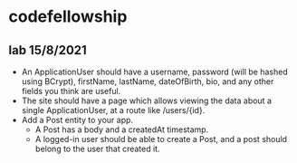 # codefellowship

## lab 15/8/2021
- An ApplicationUser should have a username, password (will be hashed using BCrypt), firstName, lastName, dateOfBirth, bio, and any other fields you think are useful.
- The site should have a page which allows viewing the data about a single ApplicationUser, at a route like /users/{id}.
- Add a Post entity to your app.
    - A Post has a body and a createdAt timestamp.
    - A logged-in user should be able to create a Post, and a post should belong to the user that created it.
